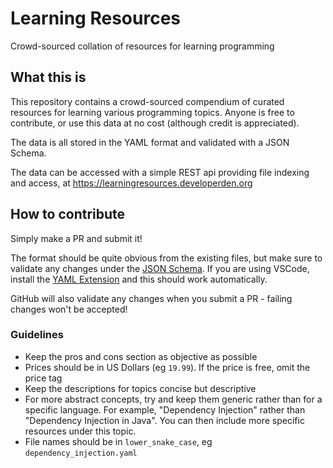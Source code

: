 # Learning Resources

Crowd-sourced collation of resources for learning programming

## What this is

This repository contains a crowd-sourced compendium of curated resources for learning
various programming topics. Anyone is free to contribute, or use this data at no cost (although credit is appreciated).

The data is all stored in the YAML format and validated with a JSON Schema.

The data can be accessed with a simple REST api providing file indexing and access,
at https://learningresources.developerden.org

## How to contribute

Simply make a PR and submit it!

The format should be quite obvious from the existing files, but make sure to validate any changes under the
[JSON Schema](/resources/resource.schema.json). If you are using VSCode, install the [YAML Extension](https://marketplace.visualstudio.com/items?itemName=redhat.vscode-yaml) and this should work automatically.

GitHub will also validate any changes when you submit a PR - failing changes won't be accepted!

### Guidelines

- Keep the pros and cons section as objective as possible
- Prices should be in US Dollars (eg `19.99`). If the price is free, omit the price tag
- Keep the descriptions for topics concise but descriptive
- For more abstract concepts, try and keep them generic rather than for a specific language.
  For example, "Dependency Injection" rather than "Dependency Injection in Java". You can then include
  more specific resources under this topic.
- File names should be in `lower_snake_case`, eg `dependency_injection.yaml`
